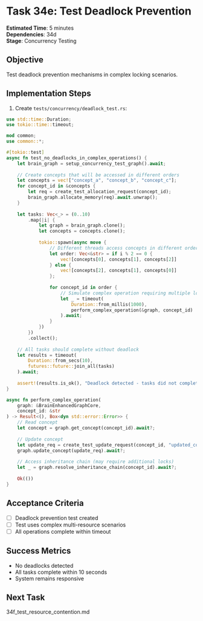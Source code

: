 # Task 34e: Test Deadlock Prevention

**Estimated Time**: 5 minutes  
**Dependencies**: 34d  
**Stage**: Concurrency Testing  

## Objective
Test deadlock prevention mechanisms in complex locking scenarios.

## Implementation Steps

1. Create `tests/concurrency/deadlock_test.rs`:
```rust
use std::time::Duration;
use tokio::time::timeout;

mod common;
use common::*;

#[tokio::test]
async fn test_no_deadlocks_in_complex_operations() {
    let brain_graph = setup_concurrency_test_graph().await;
    
    // Create concepts that will be accessed in different orders
    let concepts = vec!["concept_a", "concept_b", "concept_c"];
    for concept_id in &concepts {
        let req = create_test_allocation_request(concept_id);
        brain_graph.allocate_memory(req).await.unwrap();
    }
    
    let tasks: Vec<_> = (0..10)
        .map(|i| {
            let graph = brain_graph.clone();
            let concepts = concepts.clone();
            
            tokio::spawn(async move {
                // Different threads access concepts in different orders
                let order: Vec<&str> = if i % 2 == 0 {
                    vec![concepts[0], concepts[1], concepts[2]]
                } else {
                    vec![concepts[2], concepts[1], concepts[0]]
                };
                
                for concept_id in order {
                    // Simulate complex operation requiring multiple locks
                    let _ = timeout(
                        Duration::from_millis(1000),
                        perform_complex_operation(&graph, concept_id)
                    ).await;
                }
            })
        })
        .collect();
    
    // All tasks should complete without deadlock
    let results = timeout(
        Duration::from_secs(10),
        futures::future::join_all(tasks)
    ).await;
    
    assert!(results.is_ok(), "Deadlock detected - tasks did not complete");
}

async fn perform_complex_operation(
    graph: &BrainEnhancedGraphCore,
    concept_id: &str
) -> Result<(), Box<dyn std::error::Error>> {
    // Read concept
    let concept = graph.get_concept(concept_id).await?;
    
    // Update concept
    let update_req = create_test_update_request(concept_id, "updated_content");
    graph.update_concept(update_req).await?;
    
    // Access inheritance chain (may require additional locks)
    let _ = graph.resolve_inheritance_chain(concept_id).await?;
    
    Ok(())
}
```

## Acceptance Criteria
- [ ] Deadlock prevention test created
- [ ] Test uses complex multi-resource scenarios
- [ ] All operations complete within timeout

## Success Metrics
- No deadlocks detected
- All tasks complete within 10 seconds
- System remains responsive

## Next Task
34f_test_resource_contention.md